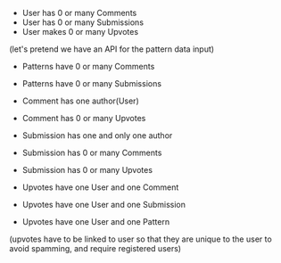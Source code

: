 - User has 0 or many Comments
- User has 0 or many Submissions
- User makes 0 or many Upvotes

(let's pretend we have an API for the pattern data input)
- Patterns have 0 or many Comments
- Patterns have 0 or many Submissions

- Comment has one author(User)
- Comment has 0 or many Upvotes

- Submission has one and only one author
- Submission has 0 or many Comments
- Submission has 0 or many Upvotes

- Upvotes have one User and one Comment 
- Upvotes have one User and one Submission
- Upvotes have one User and one Pattern

(upvotes have to be linked to user so that they are unique to the user to avoid spamming, and require registered users)
